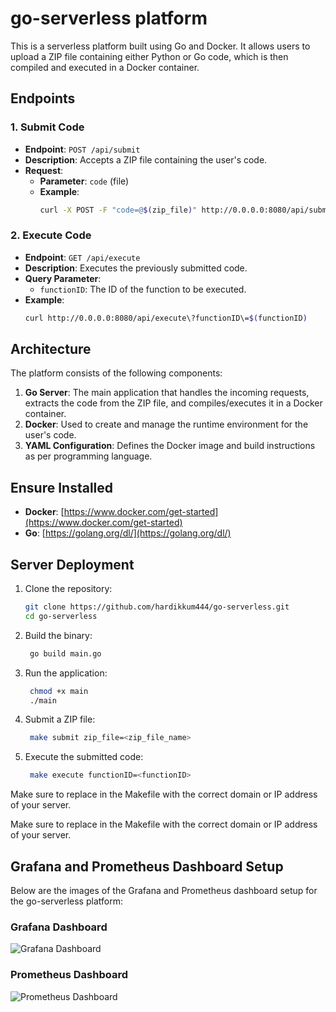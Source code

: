 # go-serverless platform

This is a serverless platform built using Go and Docker. It allows users to upload a ZIP file containing either Python or Go code, which is then compiled and executed in a Docker container.

## Endpoints

### 1. Submit Code
- **Endpoint**: `POST /api/submit`
- **Description**: Accepts a ZIP file containing the user's code.
- **Request**:
  - **Parameter**: `code` (file)
  - **Example**: 
    ```bash
    curl -X POST -F "code=@$(zip_file)" http://0.0.0.0:8080/api/submit
    ```

### 2. Execute Code
- **Endpoint**: `GET /api/execute`
- **Description**: Executes the previously submitted code.
- **Query Parameter**:
  - `functionID`: The ID of the function to be executed.
- **Example**:
  ```bash
  curl http://0.0.0.0:8080/api/execute\?functionID\=$(functionID)

## Architecture

The platform consists of the following components:

1. **Go Server**: The main application that handles the incoming requests, extracts the code from the ZIP file, and compiles/executes it in a Docker container.
2. **Docker**: Used to create and manage the runtime environment for the user's code.
3. **YAML Configuration**: Defines the Docker image and build instructions as per programming language.

## Ensure Installed

- **Docker**: [https://www.docker.com/get-started](https://www.docker.com/get-started)
- **Go**: [https://golang.org/dl/](https://golang.org/dl/)

## Server Deployment

1. Clone the repository:
   ```bash
   git clone https://github.com/hardikkum444/go-serverless.git
   cd go-serverless

2. Build the binary:
   ```bash
    go build main.go

3. Run the application:
   ```bash
    chmod +x main
    ./main

4. Submit a ZIP file:
   ```bash
    make submit zip_file=<zip_file_name>

4. Execute the submitted code:
   ```bash
    make execute functionID=<functionID>

Make sure to replace <IP> in the Makefile with the correct domain or IP address of your server.

Make sure to replace <IP> in the Makefile with the correct domain or IP address of your server.

## Grafana and Prometheus Dashboard Setup

Below are the images of the Grafana and Prometheus dashboard setup for the go-serverless platform:

### Grafana Dashboard
![Grafana Dashboard](assets/go-serverless-graphana.png)

### Prometheus Dashboard
![Prometheus Dashboard](assets/go-serverless-prometheus.png)
